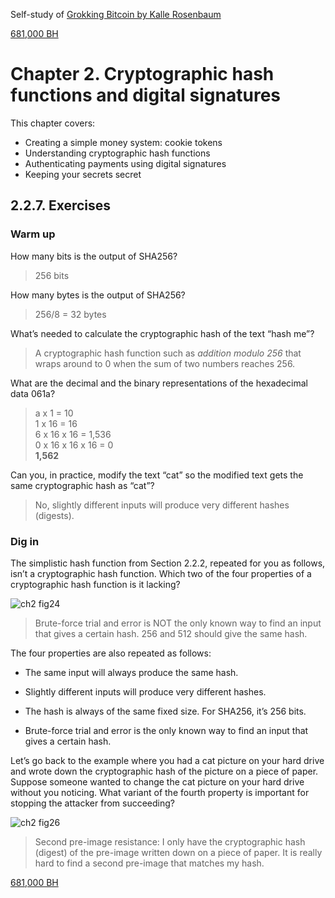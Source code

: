 Self-study of [Grokking Bitcoin by Kalle Rosenbaum](https://rosenbaum.se/book/grokking-bitcoin.html#ch02)

[681,000 BH](https://blockstream.info/block/00000000000000000001b9e7f67b9cd2572d6f01d189bcef4c93cb4570bf1ee7)

# Chapter 2. Cryptographic hash functions and digital signatures

This chapter covers:
  * Creating a simple money system: cookie tokens
  * Understanding cryptographic hash functions
  * Authenticating payments using digital signatures
  * Keeping your secrets secret

## 2.2.7. Exercises

### Warm up

How many bits is the output of SHA256?
> 256 bits

How many bytes is the output of SHA256?
> 256/8 = 32 bytes

What’s needed to calculate the cryptographic hash of the text “hash me”?
> A cryptographic hash function such as *addition modulo 256* that wraps around to 0 when the sum of two numbers reaches 256.

What are the decimal and the binary representations of the hexadecimal data 061a?
> a x 1 = 10\
> 1 x 16 = 16\
> 6 x 16 x 16 = 1,536\
> 0 x 16 x 16 x 16 = 0\
> **1,562**

Can you, in practice, modify the text “cat” so the modified text gets the same cryptographic hash as “cat”?
> No, slightly different inputs will produce very different hashes (digests).

### Dig in

The simplistic hash function from Section 2.2.2, repeated for you as follows, isn’t a cryptographic hash function. Which two of the four properties of a cryptographic hash function is it lacking?

![ch2 fig24](https://github.com/thechipexpert/bitcoin/blob/main/ch02-fig24.svg)

> Brute-force trial and error is NOT the only known way to find an input that gives a certain hash. 256 and 512 should give the same hash.

The four properties are also repeated as follows:

* The same input will always produce the same hash.

* Slightly different inputs will produce very different hashes.

* The hash is always of the same fixed size. For SHA256, it’s 256 bits.

* Brute-force trial and error is the only known way to find an input that gives a certain hash.

Let’s go back to the example where you had a cat picture on your hard drive and wrote down the cryptographic hash of the picture on a piece of paper. Suppose someone wanted to change the cat picture on your hard drive without you noticing. What variant of the fourth property is important for stopping the attacker from succeeding?

![ch2 fig26](https://github.com/thechipexpert/bitcoin/blob/main/ch02-fig26.svg)

> Second pre-image resistance: I only have the cryptographic hash (digest) of the pre-image written down on a piece of paper.  It is really hard to find a second pre-image that matches my hash.

[681,000 BH](https://blockstream.info/block/00000000000000000001b9e7f67b9cd2572d6f01d189bcef4c93cb4570bf1ee7)
